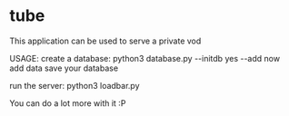 # tube
This application can be used to serve a private vod 

USAGE:
  create a database:  python3 database.py
                      --initdb
                      yes
                      --add
                      now add data
                      save your database
                      
run the server:       python3 loadbar.py

You can do a lot more with it :P

